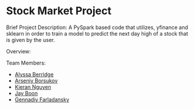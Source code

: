 # Stock Market Project

Brief Project Description:
A PySpark based code that utilizes, yfinance and sklearn in order to train a model to predict the next day high of a stock that is given by the user.

Overview:

Team Members:
- [Alyssa Berridge](https://github.com/A-bearr)
- [Arseniy Borsukov](https://github.com/arzingy)
- [Kieran Nguyen](https://github.com/kieranto1204)
- [Jay Boon](https://github.com/JHBoon)
- [Gennadiy Farladansky](https://github.com/genasha4168)
